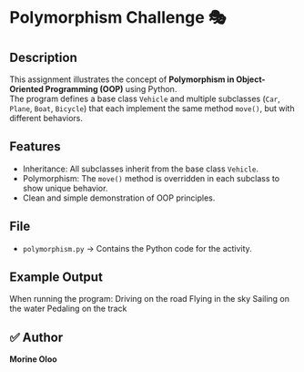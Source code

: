# Polymorphism Challenge 🎭

## Description
This assignment illustrates the concept of **Polymorphism in Object-Oriented Programming (OOP)** using Python.  
The program defines a base class `Vehicle` and multiple subclasses (`Car`, `Plane`, `Boat`, `Bicycle`) that each implement the same method `move()`, but with different behaviors.

## Features
- Inheritance: All subclasses inherit from the base class `Vehicle`.
- Polymorphism: The `move()` method is overridden in each subclass to show unique behavior.
- Clean and simple demonstration of OOP principles.

## File
- `polymorphism.py` → Contains the Python code for the activity.

## Example Output
When running the program:
Driving on the road
Flying in the sky
Sailing on the water
Pedaling on the track


## ✅ Author
**Morine Oloo**
